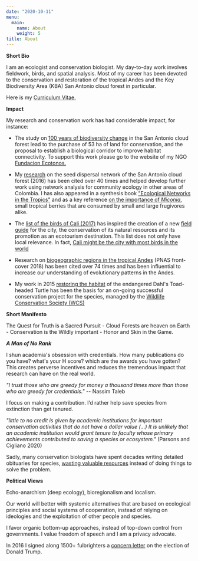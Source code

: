 ```yaml
---
date: "2020-10-11"
menu:
  main:
    name: About
    weight: 5
title: About
---
```


**Short Bio**

I am an ecologist and conservation biologist. My day-to-day work involves fieldwork, birds, and spatial analysis. Most of my career has been devoted to the conservation and restoration of the tropical Andes and the Key Biodiversity Area (KBA) San Antonio cloud forest in particular. 

Here is my [Curriculum Vitae.](/files/Ruben-Dario-Palacio_CV-2020.pdf)

**Impact**

My research and conservation work has had considerable impact, for instance:

* The study on [100 years of biodiversity change](https://doi.org/10.1111/cobi.13423) in the San Antonio cloud forest lead to the purchase of 53 ha of land for conservation, and the proposal to establish a biological corridor to improve habitat connectivity. To support this work please go to the website of my NGO [Fundacion Ecotonos.](http://www.ecotonos.org)

* My [research]( https://doi.org/10.1111/btp.12290) on the seed dispersal network of the San Antonio cloud forest (2016) has been cited over 40 times and helped develop further work using network analysis for community ecology in other areas of Colombia. I has also appeared in a synthesis book ["Ecological Networks in the Tropics"](https://link.springer.com/book/10.1007/978-3-319-68228-0) and as a key reference [on the importance of _Miconia_](https://doi.org/10.1093/aob/mcaa189), small tropical berries that are consumed by small and large frugivores alike.


* The [list of the birds of Cali (2017)](http://hdl.handle.net/20.500.11761/34241) has inspired the creation of a new [field guide](https://ecopedia.cvc.gov.co/sites/default/files/archivosAdjuntos/libro_de_aves_de_cali.pdf) for the city, the conservation of its natural resources and its promotion as an ecotourism destination. This list does not only have local relevance. In fact,  [Cali might be the city with most birds in the world](https://www.thenatureofcities.com/2021/04/09/is-cali-the-city-with-the-most-birds-in-the-world/)


* Research on [biogeographic regions in the tropical Andes](https://doi.org/10.1073/pnas.1803908115) (PNAS front-cover 2018) has been cited over 74 times and has been influential to increase our understanding of evolutionary patterns in the Andes.

* My work in 2015 [restoring the habitat](https://ptes.org/wp-content/uploads/2015/02/Columbia-Dahls-toad-headed-turtle-project-update.pdf) of the endangered Dahl's Toad-headed Turtle has been the basis for an on-going successful conservation project for the species, managed by the [Wildlife Conservation Society (WCS)](https://colombia.wcs.org/en-us/WCS-Colombia/News/articleType/ArticleView/articleId/15049/DAHLS-TOAD-HEADED-TURTLE-FINDS-ALLIES-IN-CHIMICHAGUA.aspx)

**Short Manifesto**

The Quest for Truth is a Sacred Pursuit - Cloud Forests are heaven on Earth - Conservation is the Wildly important - Honor and Skin in the Game.

***A  Man of No Rank***

I shun academia's obsession with credentials. How many publications do you have? what's your H score? which are the awards you have gotten? This creates perverse incentives and reduces the tremendous impact that research can have on the real world. 

*"I trust those who are greedy for money a thousand times more than those who are greedy for credentials."* -- Nassim Taleb

I focus on making a contribution. I’d rather help save species from extinction than get tenured. 

*"little to no credit is given by academic institutions for important conservation activities that do not have a dollar value (...) It is unlikely that an academic institution would grant tenure to faculty whose primary achievements contributed to saving a species or ecosystem."* (Parsons and Cigliano 2020)

Sadly, many conservation biologists have spent decades writing detailed obituaries for species, [wasting valuable resources](https://doi.org/10.1038/s41467-020-18486-6) instead of doing things to solve the problem.


**Political Views**

Echo-anarchism (deep ecology), bioregionalism and localism.

Our world will better with systemic alternatives that are based on ecological principles and social systems of cooperation, instead of relying on ideologies and the exploitation of other people and species.

I favor organic bottom-up approaches, instead of top-down control from governments. I value freedom of speech and I am a privacy advocate.

In 2016 I signed along 1500+ fulbrighters a [concern letter](https://www.huffpost.com/entry/an-open-letter-from-1500-fulbrighters-regarding-the_b_582b14aee4b02b1f5257a91b?ncid=engmodushpmg00000006) on the election of Donald Trump.
  